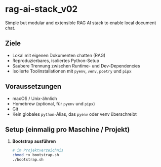 # rag-ai-stack_v02

Simple but modular and extensible RAG AI stack to enable local document chat.

## Ziele

- Lokal mit eigenen Dokumenten chatten (RAG)
- Reproduzierbares, isoliertes Python-Setup
- Saubere Trennung zwischen Runtime- und Dev-Dependencies
- Isolierte Toolinstallationen mit `pyenv`, `venv`, `poetry` und `pipx`

## Voraussetzungen

- macOS / Unix-ähnlich
- Homebrew (optional, für `pyenv` und `pipx`)
- Git
- Kein globales `python`-Alias, das `pyenv` oder venv überschreibt

## Setup (einmalig pro Maschine / Projekt)

1. **Bootstrap ausführen**
   ```bash
   # im Projektverzeichnis
   chmod +x bootstrap.sh
   ./bootstrap.sh
